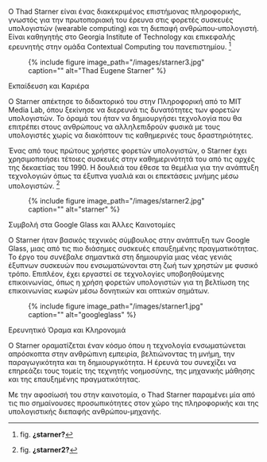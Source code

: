 Ο Thad Starner είναι ένας διακεκριμένος επιστήμονας πληροφορικής, γνωστός για την πρωτοποριακή του έρευνα στις φορετές συσκευές υπολογιστών (wearable computing) και τη διεπαφή ανθρώπου-υπολογιστή. Είναι καθηγητής στο Georgia Institute of Technology και επικεφαλής ερευνητής στην ομάδα Contextual Computing του πανεπιστημίου. [^1]
<figure id="fig:starner">
{% include figure image_path="/images/starner3.jpg" caption=""
alt="Thad Eugene Starner" %}
<figcaption>
  
</figcaption>
</figure>

Εκπαίδευση και Καριέρα

Ο Starner απέκτησε το διδακτορικό του στην Πληροφορική από το MIT Media Lab, όπου ξεκίνησε να διερευνά τις δυνατότητες των φορετών υπολογιστών. Το όραμά του ήταν να δημιουργήσει τεχνολογία που θα επιτρέπει στους ανθρώπους να αλληλεπιδρούν φυσικά με τους υπολογιστές χωρίς να διακόπτουν τις καθημερινές τους δραστηριότητες.

Ένας από τους πρώτους χρήστες φορετών υπολογιστών, ο Starner έχει χρησιμοποιήσει τέτοιες συσκευές στην καθημερινότητά του από τις αρχές της δεκαετίας του 1990. Η δουλειά του έθεσε τα θεμέλια για την ανάπτυξη τεχνολογιών όπως τα έξυπνα γυαλιά και οι επεκτάσεις μνήμης μέσω υπολογιστών. [^2]
<figure id="fig:starner2">
{% include figure image_path="/images/starner2.jpg" caption=""
alt="starner" %}
<figcaption>
</figcaption>
</figure>

Συμβολή στα Google Glass και Άλλες Καινοτομίες

Ο Starner ήταν βασικός τεχνικός σύμβουλος στην ανάπτυξη των Google Glass, μιας από τις πιο διάσημες συσκευές επαυξημένης πραγματικότητας. Το έργο του συνέβαλε σημαντικά στη δημιουργία μιας νέας γενιάς έξυπνων συσκευών που ενσωματώνονται στη ζωή των χρηστών με φυσικό τρόπο.
Επιπλέον, έχει εργαστεί σε τεχνολογίες υποβοηθούμενης επικοινωνίας, όπως η χρήση φορετών υπολογιστών για τη βελτίωση της επικοινωνίας κωφών μέσω δονητικών και οπτικών σημάτων.

<figure id="fig:starner3">
{% include figure image_path="/images/starner1.jpg" caption=""
alt="googleglass" %}
<figcaption>
</figcaption>
</figure>

Ερευνητικό Όραμα και Κληρονομιά

Ο Starner οραματίζεται έναν κόσμο όπου η τεχνολογία ενσωματώνεται απρόσκοπτα στην ανθρώπινη εμπειρία, βελτιώνοντας τη μνήμη, την παραγωγικότητα και τη δημιουργικότητα. Η έρευνά του συνεχίζει να επηρεάζει τους τομείς της τεχνητής νοημοσύνης, της μηχανικής μάθησης και της επαυξημένης πραγματικότητας.

Με την αφοσίωσή του στην καινοτομία, ο Thad Starner παραμένει μία από τις πιο σημαίνουσες προσωπικότητες στον χώρο της πληροφορικής και της υπολογιστικής διεπαφής ανθρώπου-μηχανής.

[^1]: fig. **¿starner?**
[^2]: fig. **¿starner2?**
[^2]: fig. **¿starner3?**